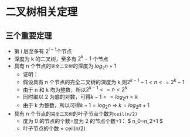 # 二叉树相关定理

## 三个重要定理

- 第 i 层至多有 $2^{i-1}$个节点
- 深度为 k 的二叉树，至多有 $2^k-1$ 个节点
- 具有 n 个节点的`完全二叉树`的深度为 $log_2n+1$
  - 证明：
  - 假设具有 n 个节点的完全二叉树的深度为 k,则$2^{k-1}-1 < n <= 2^k-1$
  - 由于 n 和 k 均为整数，所以$2^{k-1}<= n < 2^k$
  - 同时取以 2 为底的对数，可得$k-1<=log_2n<k$
  - 由于 k 为整数，所以可得$k-1 = log_2n$ => $k = log_2n+1$
- 具有 n 个节点的`完全二叉树`的叶子节点个数为`ceil(n/2)`
  - 度为 0 的节点的个数=度为 2 的节点个数+1： $ n_0=n_2+1 $
  - 叶子节点的个数 = ceil(n/2)
